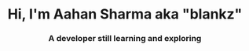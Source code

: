 <h1 align="center">Hi, I'm Aahan Sharma aka "blankz"</h1>
<h3 align="center">A developer still learning and exploring</h3>
